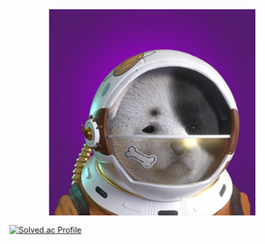 

<center><img src="SDA.png" width="365" height="365"></center>


<!--
**laidbackGuy/laidbackGuy** is a ✨ _special_ ✨ repository because its `README.md` (this file) appears on your GitHub profile.

Here are some ideas to get you started:
``
- 🔭 I’m currently working on ...
- 🌱 I’m currently learning ...
- 👯 I’m looking to collaborate on ...
- 🤔 I’m looking for help with ...
- 💬 Ask me about ...
- 📫 How to reach me: ...
- 😄 Pronouns: ...
- ⚡ Fun fact: ...
-->

[![Solved.ac Profile](http://mazassumnida.wtf/api/v2/generate_badge?boj=eung0202)](https://solved.ac/eung0202/)


